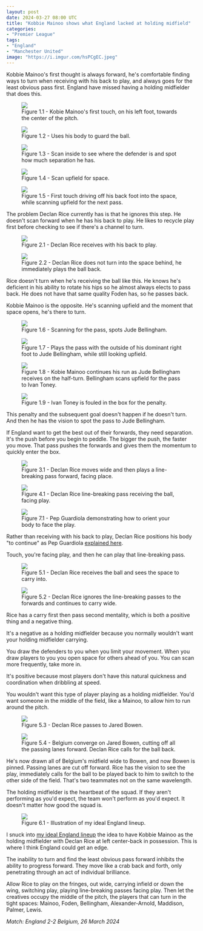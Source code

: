 ```yaml
---
layout: post
date: 2024-03-27 08:00 UTC
title: "Kobbie Mainoo shows what England lacked at holding midfield"
categories:
- "Premier League"
tags:
- "England"
- "Manchester United"
image: "https://i.imgur.com/hsPCgEC.jpeg"
---
```


Kobbie Mainoo's first thought is always forward, he's comfortable finding ways to turn when receiving with his back to play, and always goes for the least obvious pass first. England have missed having a holding midfielder that does this.

<!---more--->

<figure>
    <img src="https://i.imgur.com/VrisQZl.jpeg">
    <figcaption>Figure 1.1 - Kobie Mainoo's first touch, on his left foot, towards the center of the pitch.</figcaption>
</figure> 

<figure>
    <img src="https://i.imgur.com/bwllTvQ.jpeg">
    <figcaption>Figure 1.2 - Uses his body to guard the ball.</figcaption>
</figure> 

<figure>
    <img src="https://i.imgur.com/6yGe1GM.jpeg">
    <figcaption>Figure 1.3 - Scan inside to see where the defender is and spot how much separation he has.</figcaption>
</figure> 

<figure>
    <img src="https://i.imgur.com/XvoIYu5.jpeg">
    <figcaption>Figure 1.4 - Scan upfield for space.</figcaption>
</figure> 

<figure>
    <img src="https://i.imgur.com/hsPCgEC.jpeg">
    <figcaption>Figure 1.5 - First touch driving off his back foot into the space, while scanning upfield for the next pass.</figcaption>
</figure> 

The problem Declan Rice currently has is that he ignores this step. He doesn't scan forward when he has his back to play. He likes to recycle play first before checking to see if there's a channel to turn. 

<figure>
    <img src="https://i.imgur.com/VhYTMQa.jpeg">
    <figcaption>Figure 2.1 - Declan Rice receives with his back to play.</figcaption>
</figure> 

<figure>
    <img src="https://i.imgur.com/pFueYg6.jpeg">
    <figcaption>Figure 2.2 - Declan Rice does not turn into the space behind, he immediately plays the ball back.</figcaption>
</figure> 

Rice doesn't turn when he's receiving the ball like this. He knows he's deficient in his ability to rotate his hips so he almost always elects to pass back. He does not have that same quality Foden has, so he passes back. 

Kobbie Mainoo is the opposite. He's scanning upfield and the moment that space opens, he's there to turn. 

<figure>
    <img src="https://i.imgur.com/41qJBuR.jpeg">
    <figcaption>Figure 1.6 - Scanning for the pass, spots Jude Bellingham.</figcaption>
</figure> 

<figure>
    <img src="https://i.imgur.com/OHoX0OJ.jpeg">
    <figcaption>Figure 1.7 - Plays the pass with the outside of his dominant right foot to Jude Bellingham, while still looking upfield.</figcaption>
</figure> 

<figure>
    <img src="https://i.imgur.com/8RDfMlj.jpeg">
    <figcaption>Figure 1.8 - Kobie Mainoo continues his run as Jude Bellingham receives on the half-turn. Bellingham scans upfield for the pass to Ivan Toney.</figcaption>
</figure> 

<figure>
    <img src="https://i.imgur.com/EEW51mV.jpeg">
    <figcaption>Figure 1.9 - Ivan Toney is fouled in the box for the penalty.</figcaption>
</figure> 

This penalty and the subsequent goal doesn't happen if he doesn't turn. And then he has the vision to spot the pass to Jude Bellingham. 

If England want to get the best out of their forwards, they need separation. It's the push before you begin to peddle. The bigger the push, the faster you move. That pass pushes the forwards and gives them the momentum to quickly enter the box.

<figure>
    <img src="https://i.imgur.com/KjrobRG.jpeg">
    <figcaption>Figure 3.1 - Declan Rice moves wide and then plays a line-breaking pass forward, facing place.</figcaption>
</figure> 

<figure>
    <img src="https://i.imgur.com/rGI08b4.jpeg">
    <figcaption>Figure 4.1 - Declan Rice line-breaking pass receiving the ball, facing play.</figcaption>
</figure> 

<figure>
    <img src="https://i.imgur.com/tb8Ehmk.png">
    <figcaption>Figure 7.1 - Pep Guardiola demonstrating how to orient your body to face the play.</figcaption>
</figure> 

Rather than receiving with his back to play, Declan Rice positions his body "to continue" as Pep Guardiola [explained here](https://tacticsjournal.com/2024/03/01/positive-orientation-when-receiving-the-ball/). 

Touch, you're facing play, and then he can play that line-breaking pass. 

<figure>
    <img src="https://i.imgur.com/Uaq8uX7.jpeg">
    <figcaption>Figure 5.1 - Declan Rice receives the ball and sees the space to carry into.</figcaption>
</figure> 

<figure>
    <img src="https://i.imgur.com/KcOJAN7.jpeg">
    <figcaption>Figure 5.2 - Declan Rice ignores the line-breaking passes to the forwards and continues to carry wide.</figcaption>
</figure> 

Rice has a carry first then pass second mentality, which is both a positive thing and a negative thing. 

It's a negative as a holding midfielder because you normally wouldn't want your holding midfielder carrying.

You draw the defenders to you when you limit your movement. When you draw players to you you open space for others ahead of you. You can scan more frequently, take more in. 

It's positive because most players don't have this natural quickness and coordination when dribbling at speed.

You wouldn't want this type of player playing as a holding midfielder. You'd want someone in the middle of the field, like a Mainoo, to allow him to run around the pitch. 

<figure>
    <img src="https://i.imgur.com/24ZrhkS.jpeg">
    <figcaption>Figure 5.3 - Declan Rice passes to Jared Bowen.</figcaption>
</figure> 

<figure>
    <img src="https://i.imgur.com/aUiO93G.jpeg">
    <figcaption>Figure 5.4 - Belgium converge on Jared Bowen, cutting off all the passing lanes forward. Declan Rice calls for the ball back.</figcaption>
</figure> 

He's now drawn all of Belgium's midfield wide to Bowen, and now Bowen is pinned. Passing lanes are cut off forward. Rice has the vision to see the play, immediately calls for the ball to be played back to him to switch to the other side of the field. That's two teammates not on the same wavelength. 

The holding midfielder is the heartbeat of the squad. If they aren't performing as you'd expect, the team won't perform as you'd expect. It doesn't matter how good the squad is. 

<figure>
    <img src="https://i.imgur.com/UayhxAx.jpeg">
    <figcaption>Figure 6.1 - Illustration of my ideal England lineup.</figcaption>
</figure> 

I snuck into [my ideal England lineup](https://tacticsjournal.com/2024/03/20/englands-simple-solution/) the idea to have Kobbie Mainoo as the holding midfielder with Declan Rice at left center-back in possession. This is where I think England could get an edge. 

The inability to turn and find the least obvious pass forward inhibits the ability to progress forward. They move like a crab back and forth, only penetrating through an act of individual brilliance. 

Allow Rice to play on the fringes, out wide, carrying infield or down the wing, switching play, playing line-breaking passes facing play. Then let the creatives occupy the middle of the pitch, the players that can turn in the tight spaces: Mainoo, Foden, Bellingham, Alexander-Arnold, Maddison, Palmer, Lewis. 

*Match: England 2-2 Belgium, 26 March 2024*